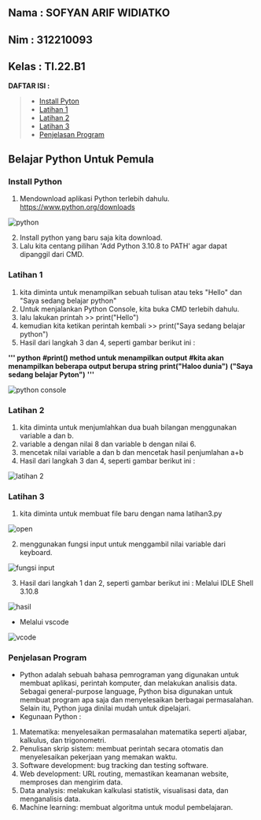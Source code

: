 Nama    : SOFYAN ARIF WIDIATKO
--------------------------------------------------------------
Nim     : 312210093
--------------------------------------------------------------
Kelas   : TI.22.B1
--------------------------------------------------------------

**DAFTAR ISI :**
> - [Install Pyton](#Install-Pyton)
> - [Latihan 1](#latihan-1)
> - [Latihan 2](#latihan-2)
> - [Latihan 3](#latihan-3)
> - [Penjelasan Program](#Penjelasan-Program)

<h2> Belajar Python Untuk Pemula </h2>


### Install Python

1.  Mendownload aplikasi Python terlebih dahulu. https://www.python.org/downloads

![python](https://user-images.githubusercontent.com/79274212/196760522-d7e2d382-193a-43c4-b19e-f5560a7845bd.PNG)
<img scr="https://user-images.githubusercontent.com/79274212/196760522-d7e2d382-193a-43c4-b19e-f5560a7845bd.PNG">

2.  Install python yang baru saja kita download.
3.  Lalu kita centang pilihan 'Add Python 3.10.8 to PATH' agar dapat dipanggil dari CMD.

### Latihan 1
1.  kita diminta untuk menampilkan sebuah tulisan atau teks "Hello" dan "Saya sedang belajar python"
2.  Untuk menjalankan Python Console, kita buka CMD terlebih dahulu.
3.  lalu lakukan printah >> print("Hello")
4.  kemudian kita ketikan perintah kembali >> print("Saya sedang belajar python")
5.  Hasil dari langkah 3 dan 4, seperti gambar berikut ini :

**''' python**
**#print() method untuk menampilkan output**
**#kita akan menampilkan beberapa output berupa string**
**print("Haloo dunia")**
**("Saya sedang belajar Pyton")**
**'''**

![python console](https://user-images.githubusercontent.com/79274212/196760520-48f96b58-f932-40ed-8392-737556a4bcc6.PNG)

### Latihan 2
1.  kita diminta untuk menjumlahkan dua buah bilangan menggunakan variable a dan b.
2.  variable a dengan nilai 8 dan variable b dengan nilai 6.
3.  mencetak nilai variable a dan b dan mencetak hasil penjumlahan a+b
4.  Hasil dari langkah 3 dan 4, seperti gambar berikut ini :

![latihan 2](https://user-images.githubusercontent.com/79274212/196760513-6ce1ce4d-f39a-4287-be3c-40ef137d14b0.PNG)


### Latihan 3
1.  kita diminta untuk membuat file baru dengan nama latihan3.py

![open](https://user-images.githubusercontent.com/79274212/196762650-a6af943e-1211-4737-abe3-e2a3dff1382d.PNG)

2.  menggunakan fungsi input untuk menggambil nilai variable dari keyboard.

![fungsi input](https://user-images.githubusercontent.com/79274212/196760502-60f31d9e-8417-4e49-9648-06f39f1e38eb.PNG)

3.  Hasil dari langkah 1 dan 2, seperti gambar berikut ini :
    Melalui IDLE Shell 3.10.8

![hasil](https://user-images.githubusercontent.com/79274212/196763454-a1d855cf-bb14-4773-9700-5ed4cde8f676.PNG)

*   Melalui vscode

![vcode](https://user-images.githubusercontent.com/79274212/196762664-37ac9a94-73f6-4599-bea9-281c13b24772.PNG)


### Penjelasan Program

*   Python adalah sebuah bahasa pemrograman yang digunakan untuk membuat aplikasi, perintah komputer, dan melakukan analisis data. Sebagai general-purpose language, Python bisa digunakan untuk membuat program apa saja dan menyelesaikan berbagai permasalahan. Selain itu, Python juga dinilai mudah untuk dipelajari.
*   Kegunaan Python :
1.  Matematika: menyelesaikan permasalahan matematika seperti aljabar, kalkulus, dan trigonometri.
2.  Penulisan skrip sistem: membuat perintah secara otomatis dan menyelesaikan pekerjaan yang memakan waktu.
3.  Software development: bug tracking dan testing software.
4.  Web development: URL routing, memastikan keamanan website, memproses dan mengirim data.
5.  Data analysis: melakukan kalkulasi statistik, visualisasi data, dan menganalisis data.
6.  Machine learning: membuat algoritma untuk modul pembelajaran.






